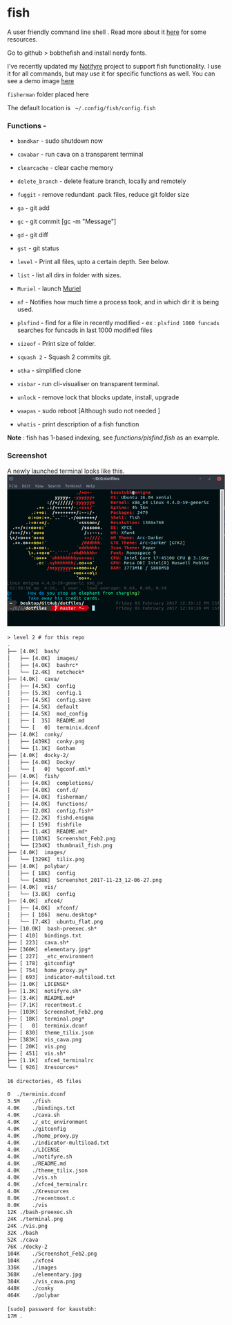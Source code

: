 # fish

A user friendly command line shell . Read more about it [here](https://github.com/kaustubhhiware/awesome-ubuntu/#customising-terminal) for some resources.

Go to github > bobthefish and install nerdy fonts.

I've recently updated my [Notifyre](https://github.com/kaustubhhiware/NotiFyre)
project to support fish functionality. I use it for all commands, but may use it
for specific functions as well. You can see a demo image [here](thumbnail_fish.png)

`fisherman` folder placed here

The default location is ` ~/.config/fish/config.fish`

### Functions -

* `bandkar` - sudo shutdown now
* `cavabar` - run cava on a transparent terminal
* `clearcache` - clear cache memory
* `delete_branch` - delete feature branch, locally and remotely
* `fuggit` - remove redundant .pack files, reduce git folder size
* `ga` - git add
* `gc` - git commit [gc -m "Message"]
* `gd` - git diff
* `gst` - git status
* `level` - Print all files, upto a certain depth. See below.
* `list` - list all dirs in folder with sizes.
* `Muriel` - launch [Muriel](https://github.com/OrkoHunter/Muriel)

* `nf` - Notifies how much time a process took, and in which dir it is being used.
* `plsfind` - find for a file in recently modified - ex : `plsfind 1000 funcads` searches for funcads in last 1000 modified files
* `sizeof` - Print size of folder.
* `squash 2` - Squash 2 commits git.
* `utha` - simplified clone
* `visbar` - run cli-visualiser on transparent terminal.
* `unlock` - remove lock that blocks update, install, upgrade
* `waapas` - sudo reboot [Although sudo not needed ]
* `whatis` - print description of a fish function

**Note** : fish has 1-based indexing, see *functions/plsfind.fish* as an example.

### Screenshot
A newly launched terminal looks like this.
![screenfetch.png](Screenshot_Feb2.png)


 ```
 > level 2 # for this repo
 .
├── [4.0K]  bash/
│   ├── [4.0K]  images/
│   ├── [4.0K]  bashrc*
│   └── [2.4K]  netcheck*
├── [4.0K]  cava/
│   ├── [4.5K]  config
│   ├── [5.3K]  config.1
│   ├── [4.5K]  config.save
│   ├── [4.5K]  default
│   ├── [4.5K]  mod_config
│   ├── [  35]  README.md
│   └── [   0]  terminix.dconf
├── [4.0K]  conky/
│   ├── [439K]  conky.png
│   └── [1.1K]  Gotham
├── [4.0K]  docky-2/
│   ├── [4.0K]  Docky/
│   └── [   0]  %gconf.xml*
├── [4.0K]  fish/
│   ├── [4.0K]  completions/
│   ├── [4.0K]  conf.d/
│   ├── [4.0K]  fisherman/
│   ├── [4.0K]  functions/
│   ├── [2.0K]  config.fish*
│   ├── [2.2K]  fishd.enigma
│   ├── [ 159]  fishfile
│   ├── [1.4K]  README.md*
│   ├── [103K]  Screenshot_Feb2.png
│   └── [234K]  thumbnail_fish.png
├── [4.0K]  images/
│   └── [329K]  tilix.png
├── [4.0K]  polybar/
│   ├── [ 18K]  config
│   └── [438K]  Screenshot_2017-11-23_12-06-27.png
├── [4.0K]  vis/
│   └── [3.8K]  config
├── [4.0K]  xfce4/
│   ├── [4.0K]  xfconf/
│   ├── [ 186]  menu.desktop*
│   └── [7.4K]  ubuntu_flat.png
├── [10.0K]  bash-preexec.sh*
├── [ 410]  bindings.txt
├── [ 223]  cava.sh*
├── [360K]  elementary.jpg*
├── [ 227]  _etc_environment
├── [ 178]  gitconfig*
├── [ 754]  home_proxy.py*
├── [ 693]  indicator-multiload.txt
├── [1.0K]  LICENSE*
├── [1.3K]  notifyre.sh*
├── [3.4K]  README.md*
├── [7.1K]  recentmost.c
├── [103K]  Screenshot_Feb2.png
├── [ 18K]  terminal.png*
├── [   0]  terminix.dconf
├── [ 830]  theme_tilix.json
├── [383K]  vis_cava.png
├── [ 20K]  vis.png
├── [ 451]  vis.sh*
├── [1.1K]  xfce4_terminalrc
└── [ 926]  Xresources*

16 directories, 45 files

 ```

 ```
 0	./terminix.dconf
3.5M	./fish
4.0K	./bindings.txt
4.0K	./cava.sh
4.0K	./_etc_environment
4.0K	./gitconfig
4.0K	./home_proxy.py
4.0K	./indicator-multiload.txt
4.0K	./LICENSE
4.0K	./notifyre.sh
4.0K	./README.md
4.0K	./theme_tilix.json
4.0K	./vis.sh
4.0K	./xfce4_terminalrc
4.0K	./Xresources
8.0K	./recentmost.c
8.0K	./vis
12K	./bash-preexec.sh
24K	./terminal.png
24K	./vis.png
32K	./bash
52K	./cava
76K	./docky-2
104K	./Screenshot_Feb2.png
104K	./xfce4
336K	./images
368K	./elementary.jpg
384K	./vis_cava.png
448K	./conky
464K	./polybar

[sudo] password for kaustubh: 
17M	.
```